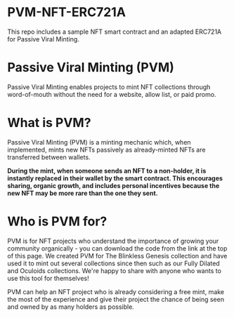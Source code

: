 # PVM-NFT-ERC721A
This repo includes a sample NFT smart contract and an adapted ERC721A for Passive Viral Minting.

# Passive Viral Minting (PVM)
Passive Viral Minting enables projects to mint NFT collections through word-of-mouth without the need for a website, allow list, or paid promo.

# What is PVM?
Passive Viral Minting (PVM) is a minting mechanic which, when implemented, mints new NFTs passively as already-minted NFTs are transferred between wallets.

**During the mint, when someone sends an NFT to a non-holder, it is instantly replaced in their wallet by the smart contract. This encourages sharing, organic growth, and includes personal incentives because the new NFT may be more rare than the one they sent.**

# Who is PVM for?
PVM is for NFT projects who understand the importance of growing your community organically - you can download the code from the link at the top of this page. We created PVM for The Blinkless Genesis collection and have used it to mint out several collections since then such as our Fully Dilated and Oculoids collections. We're happy to share with anyone who wants to use this tool for themselves!

PVM can help an NFT project who is already considering a free mint, make the most of the experience and give their project the chance of being seen and owned by as many holders as possible.
